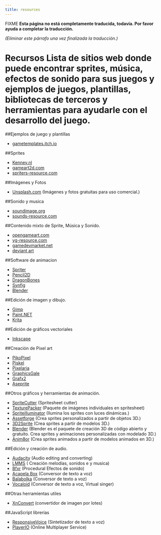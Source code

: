 ```yaml
---
title: resources
---
```

FIXME **Esta página no está completamente traducida, todavía. Por favor ayuda a completar la traducción.**

*(Eliminar este párrafo una vez finalizada la traducción.)*

# Recursos Lista de sitios web donde puede encontrar sprites, música, efectos de sonido para sus juegos y ejemplos de juegos, plantillas, bibliotecas de terceros y herramientas para ayudarle con el desarrollo del juego.

##Ejemplos de juego y plantillas

- [gametemplates.itch.io](https://gametemplates.itch.io/)

##Sprites

- [Kenney.nl](http://kenney.nl/)
- [gameart2d.com](https://www.gameart2d.com)
- [spriters-resource.com](https://www.spriters-resource.com/)

##Imágenes y Fotos

- [Unsplash.com](https://unsplash.com/) (Imágenes y fotos gratuitas para uso comercial.)

##Sonido y musica

- [soundimage.org](http://soundimage.org/)
- [sounds-resource.com](https://www.sounds-resource.com/)

##Contenido mixto de Sprite, Música y Sonido.

- [opengameart.com](https://opengameart.org/)
- [vg-resource.com](https://www.vg-resource.com/)
- [gamedevmarket.net](https://www.gamedevmarket.net/)
- [deviant art](https://www.deviantart.com/)

##Software de animacion

- [Spriter](https://brashmonkey.com/)
- [Pencil2D](https://www.pencil2d.org/)
- [DragonBones](https://dragonbones.github.io/en/index.html)
- [Synfig](https://www.synfig.org)
- [Blender](https://www.blender.org/)

##Edición de imagen y dibujo.

- [Gimp](https://www.gimp.org/)
- [Paint.NET](https://www.getpaint.net/index.html)
- [Krita](https://krita.org/en/)

##Edición de gráficos vectoriales

- [Inkscape](https://inkscape.org/en/)

##Creación de Pixel art

- [PikoPixel](http://twilightedge.com/mac/pikopixel/index.html)
- [Piskel](https://www.piskelapp.com/)
- [Pixelaria](https://sourceforge.net/projects/pixelaria/)
- [GraphicsGale](https://graphicsgale.com/us/)
- [Grafx2](https://code.google.com/archive/p/grafx2/wikis/Downloads.wiki)
- [Aseprite](https://www.aseprite.org/)

##Otros gráficos y herramientas de animación.

- [SpriteCutter](http://spritecutter.sourceforge.net/) (Spritesheet cutter)
- [TexturePacker](https://www.codeandweb.com/texturepacker) (Paquete de imágenes individuales en spritesheet)
- [Spriteilluminator](https://www.codeandweb.com/spriteilluminator) (Ilumina los sprites con luces dinámicas.)
- [Assetforge](https://assetforge.io/) (Crea sprites personalizados a partir de objetos 3D.)
- [3D2Sprite](http://3d2sprite.blogspot.com/p/home.html) (Crea sprites a partir de modelos 3D.)
- [Blender](https://www.blender.org/) (Blender es el paquete de creación 3D de código abierto y gratuito. Crea sprites y animaciones personalizadas con modelado 3D.)
- [Anim8or](http://www.anim8or.com/) (Crea sprites animados a partir de modelos animados en 3D.)

##Edición y creación de audio.

- [Audacity](https://www.audacityteam.org/) (Audio editing and converting)
- [LMMS](https://lmms.io/) ( Creación melodías, sonidos e y musica)
- [Bfxr](https://www.bfxr.net/) (Procedural Efectos de sonido)
- [Acapela Box](https://acapela-box.com) (Conversor de texto a voz)
- [Balabolka](http://www.cross-plus-a.com/balabolka.htm) (Conversor de texto a voz)
- [Vocaloid](https://www.vocaloid.com/en/) (Conversor de texto a voz, Virtual singer)

##Otras herramientas utiles

- [XnConvert](https://www.xnview.com/en/xnconvert/) (convertidor de imagen por lotes)

##JavaScript librerías

- [ResponsiveVoice](https://responsivevoice.org/) (Sintetizador de texto a voz)
- [PlayerIO](https://playerio.com/) (Online Multiplayer Service)
